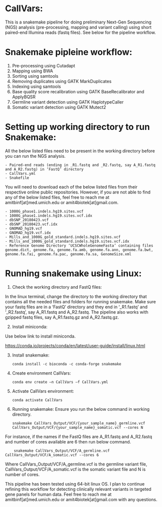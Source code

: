 # CallVars: 

This is a snakemake pipeline for doing preliminary Next-Gen Sequencing (NGS) analysis (pre-processing, mapping and variant calling) using short paired-end Illumina reads (fastq files). See below for the pipeline workflow.

# Snakemake pipleine workflow:
1) Pre-processing using Cutadapt
2) Mapping using BWA
3) Sorting using samtools
4) Removing duplicates using GATK MarkDuplicates
5) Indexing using samtools
6) Base quality score recalibration using GATK BaseRecalibrator and ApplyBQSR
7) Germline variant detection using GATK HaplotypeCaller
8) Somatic variant detection using GATK Mutect2

# Setting up working directory to run Snakemake:
All the below listed files need to be present in the working directory before you can run the NGS analysis.

	- Paired-end reads (ending in _R1.fastq and _R2.fastq, say A_R1.fastq and A_R2.fastq) in ‘FastQ’ directory
	- CallVars.yml
	- Snakefile

You will need to download each of the below listed files from their respective online public repositories. However, if you are not able to find any of the below listed files, feel free to reach me at amitbinf[at]med.umich.edu or amit4biotek[at]gmail.com.

	- 1000G_phase1.indels.hg19.sites.vcf
	- 1000G_phase1.indels.hg19.sites.vcf.idx
	- dbSNP_20180423.vcf
	- dbSNP_20180423.vcf.idx
	- GNOMAD_hg19.vcf
	- GNOMAD_hg19.vcf.idx
	- Mills_and_1000G_gold_standard.indels.hg19.sites.vcf
	- Mills_and_1000G_gold_standard.indels.hg19.sites.vcf.idx
	- Reference Genome Directory ‘UCSCWholeGenomeFasta’ containing files
  	genome.dict, genome.fa, genome.fa.amb, genome.fa.ann, genome.fa.bwt, genome.fa.fai, genome.fa.pac, genome.fa.sa, GenomeSize.xml

# Running snakemake using Linux: 
1)	Check the working directory and FastQ files: 

In the linux terminal, change the directory to the working directory that contains all the needed files and folders for running snakemake.
Make sure your fastq files are in a ‘FastQ’ directory and they end in ‘_R1.fastq’ and ‘_R2.fastq’, say A_R1.fastq and A_R2.fastq. The pipeline also works with gzipped fastq files, say A_R1.fastq.gz and A_R2.fastq.gz.

2)	Install miniconda: 

Use below link to install miniconda.

https://conda.io/projects/conda/en/latest/user-guide/install/linux.html

3)	Install snakemake:
	
		conda install -c bioconda -c conda-forge snakemake

4)	Create environment CallVars:
	
		conda env create –n CallVars –f CallVars.yml

5)	Activate CallVars environment:

		conda activate CallVars

6)	Running snakemake: 
		Ensure you run the below command in working directory.

		snakemake CallVars_Output/VCF/{your_sample_name}_germline.vcf CallVars_Output/VCF/{your_sample_name}_somatic.vcf --cores N

For instance, if the names if the FastQ files are A_R1.fastq and A_R2.fastq and number of cores available are 6 then run below command.

		snakemake CallVars_Output/VCF/A_germline.vcf CallVars_Output/VCF/A_somatic.vcf --cores 6

Where CallVars_Output/VCF/A_germline.vcf is the germline variant file, CallVars_Output/VCF/A_somatic.vcf is the somatic variant file and N is number of cores.

 This pipeline has been tested using 64-bit linux OS. I plan to continue refining this workflow for detecting clinically relevant variants in targeted gene panels for human data. Feel free to reach me at amitbinf[at]med.umich.edu or amit4biotek[at]gmail.com with any questions.
